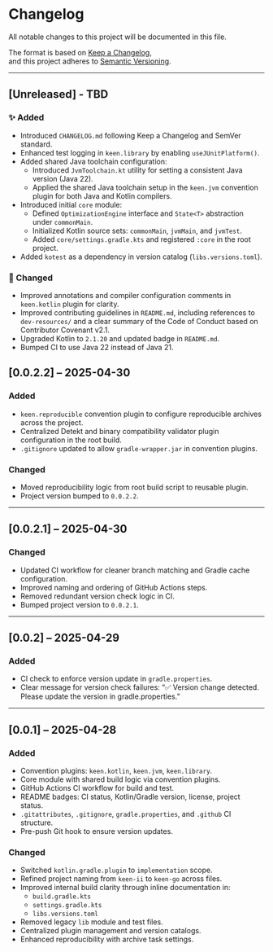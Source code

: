 # Changelog

All notable changes to this project will be documented in this file.

The format is based on [Keep a Changelog](https://keepachangelog.com/en/1.0.0/),  
and this project adheres to [Semantic Versioning](https://semver.org/spec/v2.0.0.html).

---

## [Unreleased] - TBD

### ✨ Added

- Introduced `CHANGELOG.md` following Keep a Changelog and SemVer standard.
- Enhanced test logging in `keen.library` by enabling `useJUnitPlatform()`.
- Added shared Java toolchain configuration:
    - Introduced `JvmToolchain.kt` utility for setting a consistent Java version (Java 22).
    - Applied the shared Java toolchain setup in the `keen.jvm` convention plugin for both Java and Kotlin compilers.
- Introduced initial `core` module:
    - Defined `OptimizationEngine` interface and `State<T>` abstraction under `commonMain`.
    - Initialized Kotlin source sets: `commonMain`, `jvmMain`, and `jvmTest`.
    - Added `core/settings.gradle.kts` and registered `:core` in the root project.
- Added `kotest` as a dependency in version catalog (`libs.versions.toml`).

### 🔧 Changed

- Improved annotations and compiler configuration comments in `keen.kotlin` plugin for clarity.
- Improved contributing guidelines in `README.md`, including references to `dev-resources/` and a clear summary of the Code of Conduct based on Contributor Covenant v2.1.
- Upgraded Kotlin to `2.1.20` and updated badge in `README.md`.
- Bumped CI to use Java 22 instead of Java 21.


## [0.0.2.2] – 2025-04-30

### Added
- `keen.reproducible` convention plugin to configure reproducible archives across the project.
- Centralized Detekt and binary compatibility validator plugin configuration in the root build.
- `.gitignore` updated to allow `gradle-wrapper.jar` in convention plugins.

### Changed
- Moved reproducibility logic from root build script to reusable plugin.
- Project version bumped to `0.0.2.2`.

---

## [0.0.2.1] – 2025-04-30

### Changed
- Updated CI workflow for cleaner branch matching and Gradle cache configuration.
- Improved naming and ordering of GitHub Actions steps.
- Removed redundant version check logic in CI.
- Bumped project version to `0.0.2.1`.

---

## [0.0.2] – 2025-04-29

### Added
- CI check to enforce version update in `gradle.properties`.
- Clear message for version check failures: “✅ Version change detected. Please update the version in gradle.properties.”

---

## [0.0.1] – 2025-04-28

### Added
- Convention plugins: `keen.kotlin`, `keen.jvm`, `keen.library`.
- Core module with shared build logic via convention plugins.
- GitHub Actions CI workflow for build and test.
- README badges: CI status, Kotlin/Gradle version, license, project status.
- `.gitattributes`, `.gitignore`, `gradle.properties`, and `.github` CI structure.
- Pre-push Git hook to ensure version updates.

### Changed
- Switched `kotlin.gradle.plugin` to `implementation` scope.
- Refined project naming from `keen-ii` to `keen-go` across files.
- Improved internal build clarity through inline documentation in:
    - `build.gradle.kts`
    - `settings.gradle.kts`
    - `libs.versions.toml`
- Removed legacy `lib` module and test files.
- Centralized plugin management and version catalogs.
- Enhanced reproducibility with archive task settings.

